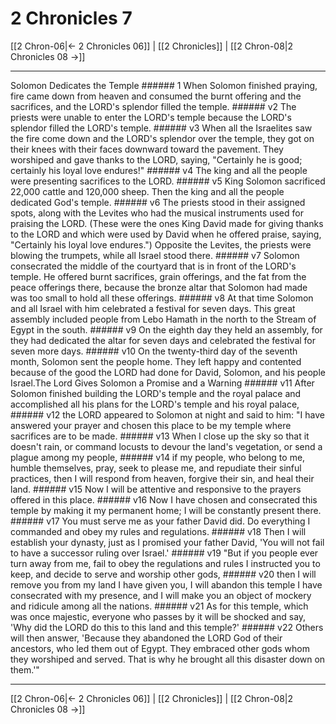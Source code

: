 # 2 Chronicles 7

[[2 Chron-06|← 2 Chronicles 06]] | [[2 Chronicles]] | [[2 Chron-08|2 Chronicles 08 →]]
***

Solomon Dedicates the Temple ###### 1 When Solomon finished praying, fire came down from heaven and consumed the burnt offering and the sacrifices, and the LORD's splendor filled the temple. ###### v2 The priests were unable to enter the LORD's temple because the LORD's splendor filled the LORD's temple. ###### v3 When all the Israelites saw the fire come down and the LORD's splendor over the temple, they got on their knees with their faces downward toward the pavement. They worshiped and gave thanks to the LORD, saying, "Certainly he is good; certainly his loyal love endures!" ###### v4 The king and all the people were presenting sacrifices to the LORD. ###### v5 King Solomon sacrificed 22,000 cattle and 120,000 sheep. Then the king and all the people dedicated God's temple. ###### v6 The priests stood in their assigned spots, along with the Levites who had the musical instruments used for praising the LORD. (These were the ones King David made for giving thanks to the LORD and which were used by David when he offered praise, saying, "Certainly his loyal love endures.") Opposite the Levites, the priests were blowing the trumpets, while all Israel stood there. ###### v7 Solomon consecrated the middle of the courtyard that is in front of the LORD's temple. He offered burnt sacrifices, grain offerings, and the fat from the peace offerings there, because the bronze altar that Solomon had made was too small to hold all these offerings. ###### v8 At that time Solomon and all Israel with him celebrated a festival for seven days. This great assembly included people from Lebo Hamath in the north to the Stream of Egypt in the south. ###### v9 On the eighth day they held an assembly, for they had dedicated the altar for seven days and celebrated the festival for seven more days. ###### v10 On the twenty-third day of the seventh month, Solomon sent the people home. They left happy and contented because of the good the LORD had done for David, Solomon, and his people Israel.The Lord Gives Solomon a Promise and a Warning ###### v11 After Solomon finished building the LORD's temple and the royal palace and accomplished all his plans for the LORD's temple and his royal palace, ###### v12 the LORD appeared to Solomon at night and said to him: "I have answered your prayer and chosen this place to be my temple where sacrifices are to be made. ###### v13 When I close up the sky so that it doesn't rain, or command locusts to devour the land's vegetation, or send a plague among my people, ###### v14 if my people, who belong to me, humble themselves, pray, seek to please me, and repudiate their sinful practices, then I will respond from heaven, forgive their sin, and heal their land. ###### v15 Now I will be attentive and responsive to the prayers offered in this place. ###### v16 Now I have chosen and consecrated this temple by making it my permanent home; I will be constantly present there. ###### v17 You must serve me as your father David did. Do everything I commanded and obey my rules and regulations. ###### v18 Then I will establish your dynasty, just as I promised your father David, 'You will not fail to have a successor ruling over Israel.' ###### v19 "But if you people ever turn away from me, fail to obey the regulations and rules I instructed you to keep, and decide to serve and worship other gods, ###### v20 then I will remove you from my land I have given you, I will abandon this temple I have consecrated with my presence, and I will make you an object of mockery and ridicule among all the nations. ###### v21 As for this temple, which was once majestic, everyone who passes by it will be shocked and say, 'Why did the LORD do this to this land and this temple?' ###### v22 Others will then answer, 'Because they abandoned the LORD God of their ancestors, who led them out of Egypt. They embraced other gods whom they worshiped and served. That is why he brought all this disaster down on them.'"

***
[[2 Chron-06|← 2 Chronicles 06]] | [[2 Chronicles]] | [[2 Chron-08|2 Chronicles 08 →]]
